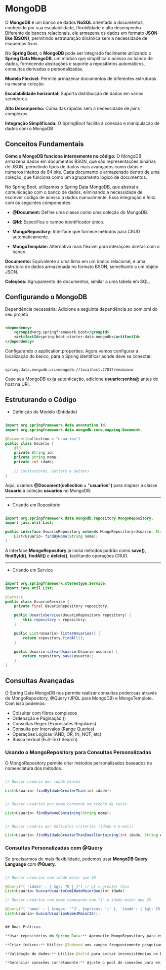 # MongoDB

O **MongoDB** é um banco de dados **NoSQL** orientado a documentos, conhecido por sua escalabilidade, flexibilidade e alto desempenho. Diferente de bancos relacionais, ele armazena os dados em formato **JSON-like (BSON)**, permitindo estruturação dinâmica sem a necessidade de esquemas fixos.

No **Spring Boot**, o **MongoDB** pode ser integrado facilmente utilizando o **Spring Data MongoDB**, um módulo que simplifica o acesso ao banco de dados, fornecendo abstrações e suporte a repositórios automáticos, consultas derivadas e personalizadas.

**Modelo Flexível:** Permite armazenar documentos de diferentes estruturas na mesma coleção.

**Escalabilidade horizontal:** Suporta distribuição de dados em vários servidores.

**Alto Desempenho:** Consultas rápidas sem a necessidade de joins complexos.

**Integração Simplificada:** O SpringBoot facilita a conexão e manipulação de dados com o MongoDB

## Conceitos Fundamentais

**Como o MongoDB funciona internamente no código:** O MongoDB armazena dados em documentos BSON, que são representações binárias de JSON, permitindo tipos de dados mais avançados como datas e números inteiros de 64 bits. Cada documento é armazenado dentro de uma coleção, que funciona como um agrupamento lógico de documentos.

No Spring Boot, utilizamos o Spring Data MongoDB, que abstrai a comunicação com o banco de dados, eliminando a necessidade de escrever código de acesso a dados manualmente. Essa integração é feita com os seguintes componentes:

- **@Document:** Define uma classe como uma coleção do MongoDB.

- **@Id:** Especifica o campo identificador único.

- **MongoRepository:** Interface que fornece métodos para CRUD automaticamente.

- **MongoTemplate:** Alternativa mais flexível para interações diretas com o banco.

**Documento:** Equivalente a uma linha em um banco relacional, é uma estrutura de dados armazenada no formato BSON, semelhante a um objeto JSON.

**Coleções:** Agrupamento de documentos, similar a uma tabela em SQL.

## Configurando o MongoDB

Dependência necessária: Adicione a seguinte dependência ao pom.xml do seu projeto

``` xml

<dependency>
    <groupId>org.springframework.boot</groupId>
    <artifactId>spring-boot-starter-data-mongodb</artifactId>
</dependency>

```

Configurando o application.properties: Agora vamos configurar a localização do banco, para o Spring identificar aonde deve se conectar.

``` properties

spring.data.mongodb.uri=mongodb://localhost:27017/meubanco

```

Caso seu MongoDB exija autenticação, adicione **usuario:senha@** antes do host na URI.

## Estruturando o Código

- Definição do Modelo (Entidade)

``` Java

import org.springframework.data.annotation.Id;
import org.springframework.data.mongodb.core.mapping.Document;

@Document(collection = "usuarios")
public class Usuario {
    @Id
    private String id;
    private String nome;
    private int idade;
    
    // Construtores, Getters e Setters
}

```

Aqui, usamos **@Document(collection = "usuarios")** para mapear a classe **Usuario** à coleção **usuarios** no MongoDB.

---

- Criando um Repositório

``` Java

import org.springframework.data.mongodb.repository.MongoRepository;
import java.util.List;

public interface UsuarioRepository extends MongoRepository<Usuario, String> {
    List<Usuario> findByNome(String nome);
}

```

A interface **MongoRepository** já inclui métodos padrão como **save()**, **findById()**, **findAll()** e **delete()**, facilitando operações CRUD.

---

- Criando um Service

``` Java

import org.springframework.stereotype.Service;
import java.util.List;

@Service
public class UsuarioService {
    private final UsuarioRepository repository;

    public UsuarioService(UsuarioRepository repository) {
        this.repository = repository;
    }

    public List<Usuario> listarUsuarios() {
        return repository.findAll();
    }

    public Usuario salvarUsuario(Usuario usuario) {
        return repository.save(usuario);
    }
}

```

## Consultas Avançadas

O Spring Data MongoDB nos permite realizar consultas poderosas através de MongoRepository, @Query (JPQL para MongoDB) e MongoTemplate. Com isso podemos:

- Colsultar com filtros complexos
- Ordenação e Paginação ()
- Consultas Regex (Expressões Regulares)
- Consulta por Intervalos (Range Queries)
- Operações Lógicas (AND, OR, IN, NOT, etc)
- Busca textual (Full-Text Search)

### Usando o MongoRepository para Consultas Personalizadas

O MongoRepository permite criar métodos personalizados baseados na nomenclatura dos métodos.

``` Java

// Buscar usuário por idade mínima

List<Usuario> findByIdadeGreaterThan(int idade);


// Buscar usuários por nome contendo um trecho de texto

List<Usuario> findByNomeContaining(String nome);


// Buscar usuário por múltiplos critérios (idade e e-mail)

List<Usuario> findByIdadeGreaterThanEmailContaining(int idade, String email);

```

### Consultas Personalizadas com @Query

Se precisarmos de mais flexibilidade, podemos usar **MongoDB Query Language** com **@Query**.

``` Java

// Buscar usuários com idade maior que 30

@Query("{ 'idade' : { $gt: ?0 } }") // gt = greater than
List<Usuario> buscarUsuarioComIdadeMaiorQue(int idade)

// Buscar usuários com nome começando com "J" e idade maior que 25

@Query("{ 'nome' : { $regex: '^J', $options: 'i' }, 'idade': { $gt: 25 } }") // $regex: '^J' → Encontra nomes que começam com "J". e $options: 'i' → Ignora diferenças entre maiúsculas e minúsculas.
List<Usuario> buscarUsuariosNomeJMaior25();


## Boas Práticas

**Usar repositórios do Spring Data:** Aproveite MongoRepository para evitar código repetitivo.

**Criar índices:** Utilize @Indexed nos campos frequentemente pesquisados para otimizar consultas.

**Validação de dados:** Utilize @Valid para evitar inconsistências no banco.

**Gerenciar conexões corretamente:** Ajuste o pool de conexões para evitar sobrecarga.